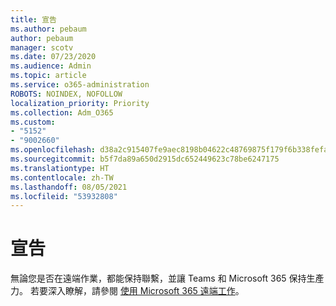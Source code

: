 ```yaml
---
title: 宣告
ms.author: pebaum
author: pebaum
manager: scotv
ms.date: 07/23/2020
ms.audience: Admin
ms.topic: article
ms.service: o365-administration
ROBOTS: NOINDEX, NOFOLLOW
localization_priority: Priority
ms.collection: Adm_O365
ms.custom:
- "5152"
- "9002660"
ms.openlocfilehash: d38a2c915407fe9aec8198b04622c48769875f179f6b338fefae79e6b6332f2c
ms.sourcegitcommit: b5f7da89a650d2915dc652449623c78be6247175
ms.translationtype: HT
ms.contentlocale: zh-TW
ms.lasthandoff: 08/05/2021
ms.locfileid: "53932808"
---
```

# <a name="announcement"></a>宣告

無論您是否在遠端作業，都能保持聯繫，並讓 Teams 和 Microsoft 365 保持生產力。 若要深入瞭解，請參閱 [使用 Microsoft 365 遠端工作](https://aka.ms/remote-work)。
